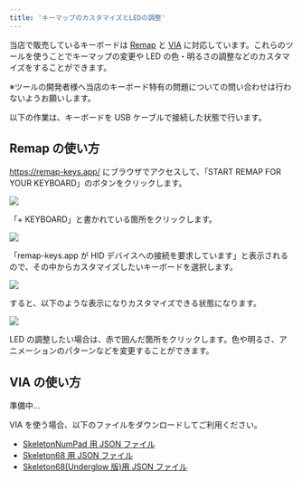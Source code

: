 ```yaml
---
title: 'キーマップのカスタマイズとLEDの調整'
---
```


当店で販売しているキーボードは [Remap](https://remap-keys.app/) と [VIA](https://www.caniusevia.com/) に対応しています。これらのツールを使うことでキーマップの変更や LED の色・明るさの調整などのカスタマイズをすることができます。

※ツールの開発者様へ当店のキーボード特有の問題についての問い合わせは行わないようお願いします。

以下の作業は、キーボードを USB ケーブルで接続した状態で行います。

## Remap の使い方

https://remap-keys.app/ にブラウザでアクセスして、「START REMAP FOR YOUR KEYBOARD」のボタンをクリックします。

<img src="/assets/km/remap01.webp">

「+ KEYBOARD」と書かれている箇所をクリックします。

<img src="/assets/km/remap02.webp">

「remap-keys.app が HID デバイスへの接続を要求しています」と表示されるので、その中からカスタマイズしたいキーボードを選択します。

<img src="/assets/km/remap03.webp">

すると、以下のような表示になりカスタマイズできる状態になります。

<img src="/assets/km/remap04.webp">

LED の調整したい場合は、赤で囲んだ箇所をクリックします。色や明るさ、アニメーションのパターンなどを変更することができます。

## VIA の使い方

準備中…

VIA を使う場合、以下のファイルをダウンロードしてご利用ください。

- [SkeletonNumPad 用 JSON ファイル](https://drive.google.com/file/d/1pQhZULNao3KCcN_z6ZrD_KbMdGfBT2Vr/view?usp=sharing)
- [Skeleton68 用 JSON ファイル](https://drive.google.com/file/d/11CGPhgNs7ZOR09w9KxDP_yWmUknH1Uiy/view?usp=sharing)
- [Skeleton68(Underglow 版)用 JSON ファイル](https://drive.google.com/file/d/1PmrUfNR0czD-O7-eFb9FS45spAAfreRE/view?usp=sharing)
